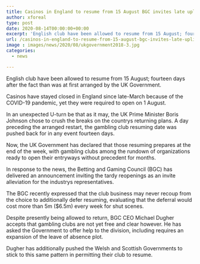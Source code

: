 ```yaml
---
title: Casinos in England to resume from 15 August BGC invites late uplifting news
author: xforeal 
type: post
date: 2020-08-14T00:00:00+00:00
excerpt: 'English club have been allowed to resume from 15 August; fourteen days after the fact than was at first arranged by the UK Government '
url: /casinos-in-england-to-resume-from-15-august-bgc-invites-late-uplifting-news/
image : images/news/2020/08/ukgovernment2018-3.jpg
categories:
  - news

---
```

English club have been allowed to resume from 15 August; fourteen days after the fact than was at first arranged by the UK Government. 

Casinos have stayed closed in England since late-March because of the COVID-19 pandemic, yet they were required to open on 1 August. 

In an unexpected U-turn be that as it may, the UK Prime Minister Boris Johnson chose to crush the breaks on the countrys returning plans. A day preceding the arranged restart, the gambling club resuming date was pushed back for in any event fourteen days. 

Now, the UK Government has declared that those resuming prepares at the end of the week, with gambling clubs among the rundown of organizations ready to open their entryways without precedent for months. 

In response to the news, the Betting and Gaming Council (BGC) has delivered an announcement inviting the tardy reopenings as an invite alleviation for the industrys representatives. 

The BGC recently expressed that the club business may never recoup from the choice to additionally defer resuming, evaluating that the deferral would cost more than 5m ($6.5m) every week for shut scenes. 

Despite presently being allowed to return, BGC CEO Michael Dugher accepts that gambling clubs are not yet free and clear however. He has asked the Government to offer help to the division, including requires an expansion of the leave of absence plot. 

Dugher has additionally pushed the Welsh and Scottish Governments to stick to this same pattern in permitting their club to resume.